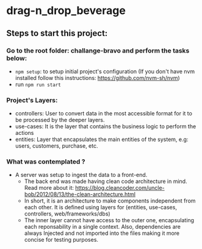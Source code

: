 # drag-n_drop_beverage

## Steps to start this project:
### Go to the root folder: challange-bravo and perform the tasks below:
- `npm setup`: to setup initial project's configuration (If you don't have nvm installed follow this instructions: https://github.com/nvm-sh/nvm)
- run `npm run start`

### Project's Layers:
- controllers: User to convert data in the most accessible format for it to be processed by the deeper layers.
- use-cases: It is the layer that contains the business logic to perform the actions
- entities: Layer that encapsulates the main entities of the system, e.g: users, customers, purchase, etc. 

### **What was contemplated** ?
- A server was setup to ingest the data to a front-end.
  - The back end was made having clean code architecture in mind. Read more about it: https://blog.cleancoder.com/uncle-bob/2012/08/13/the-clean-architecture.html
  - In short, it is an architecture to make components independent from each other. It is defined using layers for (entities, use-cases, controllers, web/frameworks/dbs)
  - The inner layer cannot have access to the outer one, encapsulating each reponsability in a single context. Also, dependencies are always Injected and not imported into the files making it more concise for testing purposes.
